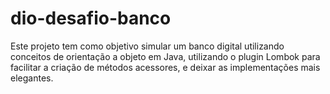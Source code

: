# dio-desafio-banco

Este projeto tem como objetivo simular um banco digital utilizando conceitos de orientação a objeto em Java, utilizando o plugin Lombok para facilitar a criação de métodos acessores, e deixar as implementações mais elegantes.
